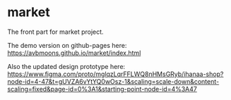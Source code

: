 # market

The front part for market project.

The demo version on github-pages here:
https://avbmoons.github.io/market/index.html

Also the updated design prototype here:
https://www.figma.com/proto/mglqzLqrFFLWQ8nHMsGRyb/ihanaa-shop?node-id=4-47&t=gUVZA6vYtYQ0wOsz-1&scaling=scale-down&content-scaling=fixed&page-id=0%3A1&starting-point-node-id=4%3A47
